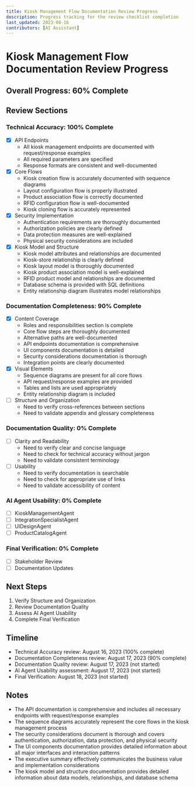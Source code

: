```yaml
---
title: Kiosk Management Flow Documentation Review Progress
description: Progress tracking for the review checklist completion
last_updated: 2023-08-16
contributors: [AI Assistant]
---
```


# Kiosk Management Flow Documentation Review Progress

## Overall Progress: 60% Complete

## Review Sections

### Technical Accuracy: 100% Complete
- [x] API Endpoints
  - All kiosk management endpoints are documented with request/response examples
  - All required parameters are specified
  - Response formats are consistent and well-documented
- [x] Core Flows
  - Kiosk creation flow is accurately documented with sequence diagrams
  - Layout configuration flow is properly illustrated
  - Product association flow is correctly documented
  - RFID configuration flow is well-documented
  - Kiosk cloning flow is accurately represented
- [x] Security Implementation
  - Authentication requirements are thoroughly documented
  - Authorization policies are clearly defined
  - Data protection measures are well-explained
  - Physical security considerations are included
- [x] Kiosk Model and Structure
  - Kiosk model attributes and relationships are documented
  - Kiosk-store relationship is clearly defined
  - Kiosk layout model is thoroughly documented
  - Kiosk product association model is well-explained
  - RFID product model and relationships are documented
  - Database schema is provided with SQL definitions
  - Entity relationship diagram illustrates model relationships

### Documentation Completeness: 90% Complete
- [x] Content Coverage
  - Roles and responsibilities section is complete
  - Core flow steps are thoroughly documented
  - Alternative paths are well-documented
  - API endpoints documentation is comprehensive
  - UI components documentation is detailed
  - Security considerations documentation is thorough
  - Integration points are clearly documented
- [x] Visual Elements
  - Sequence diagrams are present for all core flows
  - API request/response examples are provided
  - Tables and lists are used appropriately
  - Entity relationship diagram is included
- [ ] Structure and Organization
  - Need to verify cross-references between sections
  - Need to validate appendix and glossary completeness

### Documentation Quality: 0% Complete
- [ ] Clarity and Readability
  - Need to verify clear and concise language
  - Need to check for technical accuracy without jargon
  - Need to validate consistent terminology
- [ ] Usability
  - Need to verify documentation is searchable
  - Need to check for appropriate use of links
  - Need to validate accessibility of content

### AI Agent Usability: 0% Complete
- [ ] KioskManagementAgent
- [ ] IntegrationSpecialistAgent
- [ ] UIDesignAgent
- [ ] ProductCatalogAgent

### Final Verification: 0% Complete
- [ ] Stakeholder Review
- [ ] Documentation Updates

## Next Steps
1. Verify Structure and Organization
2. Review Documentation Quality
3. Assess AI Agent Usability
4. Complete Final Verification

## Timeline
- Technical Accuracy review: August 16, 2023 (100% complete)
- Documentation Completeness review: August 17, 2023 (90% complete)
- Documentation Quality review: August 17, 2023 (not started)
- AI Agent Usability assessment: August 17, 2023 (not started)
- Final Verification: August 18, 2023 (not started)

## Notes
- The API documentation is comprehensive and includes all necessary endpoints with request/response examples
- The sequence diagrams accurately represent the core flows in the kiosk management process
- The security considerations document is thorough and covers authentication, authorization, data protection, and physical security
- The UI components documentation provides detailed information about all major interfaces and interaction patterns
- The executive summary effectively communicates the business value and implementation considerations
- The kiosk model and structure documentation provides detailed information about data models, relationships, and database schema 